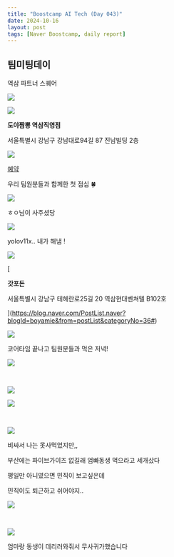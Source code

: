 ```yaml
---
title: "Boostcamp AI Tech (Day 043)"
date: 2024-10-16
layout: post
tags: [Naver Boostcamp, daily report]
---
```


## 팀미팅데이
역삼 파트너 스퀘어

![](https://postfiles.pstatic.net/MjAyNDEwMTZfNzcg/MDAxNzI5MDgwNzIyNzU5.REbkgHR9Y64XqC6853ilwUNPCNv6gb6hfNiaHMYY6Sgg.nXs9Da4qpFLQoeoCoz6c4IuHt_Wb-zqh4t04T_2bnucg.JPEG/IMG_3578.jpg?type=w386)

![](https://postfiles.pstatic.net/MjAyNDEwMTZfMjE4/MDAxNzI5MDgwNzIyNzM2.fJCNXAvW8SPc00Dd8BOMcHqDeaZOrLrbDhEP2Rmv8g4g.5BmDBmATLo70RpjtBhA7nDyq2Yqv6rz1IcSwRAbRbp0g.JPEG/output_2907757932.jpg?type=w386)


**도야짬뽕 역삼직영점**

서울특별시 강남구 강남대로94길 87 진남빌딩 2층

![](https://blog.naver.com/PostList.naver?blogId=boyamie&from=postList&categoryNo=36#)

[예약](https://booking.naver.com/booking/6/bizes/590515 "예약하기")

우리 팀원분들과 함께한 첫 점심 🍀

![](https://postfiles.pstatic.net/MjAyNDEwMTZfMjI5/MDAxNzI5MDgwNzg4MDk1.vFZH_cJPabZcWykQOCFshDZ-1XEfuNUjUUnsdQo9WCcg.DbdHzlG15U1WgUAil666nML1oWZbnTOhHnPHVV2gQPYg.JPEG/output_2461160199.jpg?type=w773)

ㅎㅇ님이 사주셨당

![](https://postfiles.pstatic.net/MjAyNDEwMTZfMTA2/MDAxNzI5MDgwODExMDIz.u22p-ShQE-zxtzBhhlkRe7XenYI7jfHzgr2JfAIwu4gg.bx3OdYFYfhh7SMkYbR3qQ4fSby87eDIqWBNIsPQokOEg.JPEG/%EC%9D%B4%EB%AF%B8%EC%A7%80_2024._10._16._%EC%98%A4%ED%9B%84_4.18.jpg?type=w773)

yolov11x.. 내가 해냄 !

[![](https://storep-phinf.pstatic.net/ogq_621609bae76df/original_14.png?type=p100_100)](https://blog.naver.com/PostList.naver?blogId=boyamie&from=postList&categoryNo=36#)

[

**갓포돈**

서울특별시 강남구 테헤란로25길 20 역삼현대벤쳐텔 B102호

](https://blog.naver.com/PostList.naver?blogId=boyamie&from=postList&categoryNo=36#)

![](https://postfiles.pstatic.net/MjAyNDEwMTZfODQg/MDAxNzI5MDgxMDIwNTIz.oAutB3p9EaaBDB03HjseawwkUK9lV9RiKIrWC5ezZEAg.DFYDuUMMy4JQZ8qAA8KDTlgIijnvc7Dc8YL3kKoxKk0g.JPEG/IMG_3608.JPG?type=w773)

코어타임 끝나고 팀원분들과 먹은 저녁!

![](https://postfiles.pstatic.net/MjAyNDEwMTZfMTE2/MDAxNzI5MDgwODY2MzAz.jBVCseCjFTHJ5HFfgvitKW7pYvAhzEdmijyTxsoOIJsg.sbrntJZCbJX7fFw-yc6TML9fZIwQ6UpGq_T-S1gzEesg.JPEG/IMG_3598.jpg?type=w386)

 

![](https://postfiles.pstatic.net/MjAyNDEwMTZfNTQg/MDAxNzI5MDgwODY2NjY5.njFUcVosvXem4clc9ZoY6tKIP7OBNsQ3xrQ-_1mjOgQg.8CPviR6R-Cdom-k87igUnjTXOcyYLh0Q_9MiH_NCDZsg.JPEG/IMG_3600.jpg?type=w386)

![](https://postfiles.pstatic.net/MjAyNDEwMTZfMjgz/MDAxNzI5MDgwODY2MDcy.deUgJrsFWXRFg2etyWPsyImT4mFb8Hfpr6lv8oy-Ua0g.kHCFh3ngCfioQTtkf0NtekX7WGU4KccPoMxeH5-cZhMg.JPEG/IMG_3602.jpg?type=w386)

 

![](https://postfiles.pstatic.net/MjAyNDEwMTZfMTQz/MDAxNzI5MDgwODY2MDE0.TQDzjWDldUy-g9w25AfK1IJIDhk2fUoIiYzOKp17OoEg.gIeg6Q9lPoHN8yZDSyD-S1gaf-c8aWolZJxexpbT214g.JPEG/IMG_3605.jpg?type=w773)

비싸서 나는 못사먹었지만,,

부산에는 파이브가이즈 없길래 엄빠동생 먹으라고 세개샀다

평일만 아니였으면 민직이 보고싶은데

민직이도 퇴근하고 쉬어야지..

![](https://postfiles.pstatic.net/MjAyNDEwMTdfMTg2/MDAxNzI5MDkxODk5NTk5.Ch9XgHmKNiD-rHcqcb7ZUZsA5yjqmVkclT773NpeW74g.J2mE8CqClTd6MtuL0ulcfn9tL-0ykDMR0fVt6_p7u1og.JPEG/output_3471100256.jpg?type=w386)

 

![](https://postfiles.pstatic.net/MjAyNDEwMTdfMTUw/MDAxNzI5MDkxODk5MTcz.KNEENmX2WRMu-B8sfLqHsyzLE2TUGfrDmgrxGGE0sZUg.RU5iajV9XcP68osfXecgUje52m9eo5brXFjwyE0YahAg.JPEG/IMG_3616.jpg?type=w386)

엄마랑 동생이 데리러와줘서 무사귀가했습니다